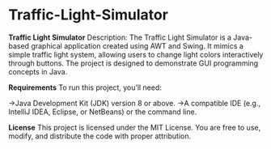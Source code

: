 # Traffic-Light-Simulator
**Traffic Light Simulator**
Description: The Traffic Light Simulator is a Java-based graphical application created using AWT and Swing. It mimics a simple traffic light system, allowing users to change light colors interactively through buttons. The project is designed to demonstrate GUI programming concepts in Java.

**Requirements**
To run this project, you’ll need:

->Java Development Kit (JDK) version 8 or above.
->A compatible IDE (e.g., IntelliJ IDEA, Eclipse, or NetBeans) or the command line.

**License**
This project is licensed under the MIT License. You are free to use, modify, and distribute the code with proper attribution.
